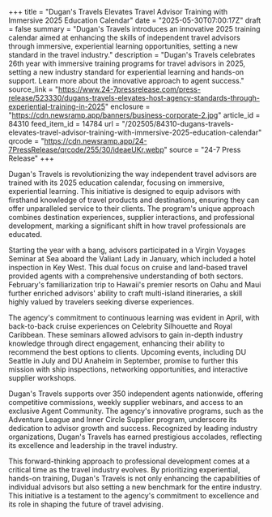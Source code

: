 +++
title = "Dugan's Travels Elevates Travel Advisor Training with Immersive 2025 Education Calendar"
date = "2025-05-30T07:00:17Z"
draft = false
summary = "Dugan's Travels introduces an innovative 2025 training calendar aimed at enhancing the skills of independent travel advisors through immersive, experiential learning opportunities, setting a new standard in the travel industry."
description = "Dugan's Travels celebrates 26th year with immersive training programs for travel advisors in 2025, setting a new industry standard for experiential learning and hands-on support. Learn more about the innovative approach to agent success."
source_link = "https://www.24-7pressrelease.com/press-release/523330/dugans-travels-elevates-host-agency-standards-through-experiential-training-in-2025"
enclosure = "https://cdn.newsramp.app/banners/business-corporate-2.jpg"
article_id = 84310
feed_item_id = 14784
url = "/202505/84310-dugans-travels-elevates-travel-advisor-training-with-immersive-2025-education-calendar"
qrcode = "https://cdn.newsramp.app/24-7PressRelease/qrcode/255/30/ideaeUKr.webp"
source = "24-7 Press Release"
+++

<p>Dugan's Travels is revolutionizing the way independent travel advisors are trained with its 2025 education calendar, focusing on immersive, experiential learning. This initiative is designed to equip advisors with firsthand knowledge of travel products and destinations, ensuring they can offer unparalleled service to their clients. The program's unique approach combines destination experiences, supplier interactions, and professional development, marking a significant shift in how travel professionals are educated.</p><p>Starting the year with a bang, advisors participated in a Virgin Voyages Seminar at Sea aboard the Valiant Lady in January, which included a hotel inspection in Key West. This dual focus on cruise and land-based travel provided agents with a comprehensive understanding of both sectors. February's familiarization trip to Hawaii's premier resorts on Oahu and Maui further enriched advisors' ability to craft multi-island itineraries, a skill highly valued by travelers seeking diverse experiences.</p><p>The agency's commitment to continuous learning was evident in April, with back-to-back cruise experiences on Celebrity Silhouette and Royal Caribbean. These seminars allowed advisors to gain in-depth industry knowledge through direct engagement, enhancing their ability to recommend the best options to clients. Upcoming events, including DU Seattle in July and DU Anaheim in September, promise to further this mission with ship inspections, networking opportunities, and interactive supplier workshops.</p><p>Dugan's Travels supports over 350 independent agents nationwide, offering competitive commissions, weekly supplier webinars, and access to an exclusive Agent Community. The agency's innovative programs, such as the Adventure League and Inner Circle Supplier program, underscore its dedication to advisor growth and success. Recognized by leading industry organizations, Dugan's Travels has earned prestigious accolades, reflecting its excellence and leadership in the travel industry.</p><p>This forward-thinking approach to professional development comes at a critical time as the travel industry evolves. By prioritizing experiential, hands-on training, Dugan's Travels is not only enhancing the capabilities of individual advisors but also setting a new benchmark for the entire industry. This initiative is a testament to the agency's commitment to excellence and its role in shaping the future of travel advising.</p>